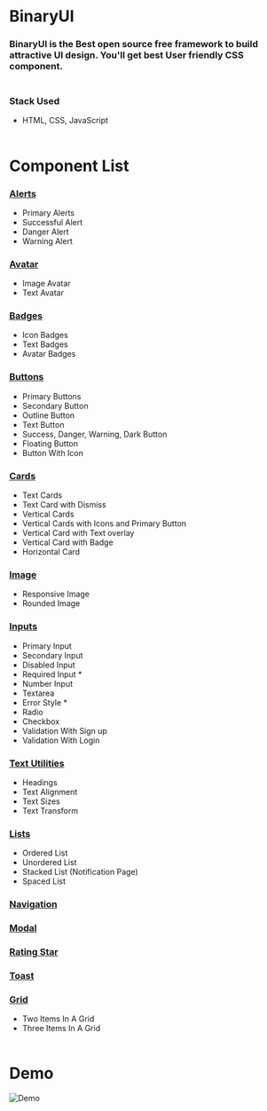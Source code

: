 
# BinaryUI 
### BinaryUI is the Best open source free framework to build attractive UI design. You'll get best User friendly CSS component.<br><br>

### Stack Used
- HTML, CSS, JavaScript <br><br>

# Component List 

### [Alerts](https://binary-ui.netlify.app/docs.html#alert)
-  Primary Alerts
-  Successful Alert
-  Danger Alert
-  Warning Alert

### [Avatar](https://binary-ui.netlify.app/docs.html#avatar)
- Image Avatar
- Text Avatar

### [Badges](https://binary-ui.netlify.app/docs.html#badge)
- Icon Badges
- Text Badges
- Avatar Badges

### [Buttons](https://binary-ui.netlify.app/docs.html#button)
- Primary Buttons
- Secondary Button
- Outline Button
- Text Button
- Success, Danger, Warning, Dark Button
- Floating Button
- Button With Icon

### [Cards](https://binary-ui.netlify.app/docs.html#card)
- Text Cards
- Text Card with Dismiss
- Vertical Cards 
- Vertical Cards with Icons and Primary Button 
- Vertical Card with Text overlay 
- Vertical Card with Badge
- Horizontal Card

### [Image](https://binary-ui.netlify.app/docs.html#image)
- Responsive Image
- Rounded Image

### [Inputs](https://binary-ui.netlify.app/docs.html#input)
- Primary Input
- Secondary Input
- Disabled Input
- Required Input *
- Number Input
- Textarea
- Error Style *
- Radio
- Checkbox
- Validation With Sign up
- Validation With Login

### [Text Utilities](https://binary-ui.netlify.app/docs.html#Text-utilities)
- Headings
- Text Alignment
- Text Sizes
- Text Transform

### [Lists](https://binary-ui.netlify.app/docs.html#List)
- Ordered List 
- Unordered List
- Stacked List (Notification Page)
- Spaced List

### [Navigation](https://binary-ui.netlify.app/docs.html#Navigation)
### [Modal](https://binary-ui.netlify.app/docs.html#Modal)
### [Rating Star](https://binary-ui.netlify.app/docs.html#Rating)
### [Toast](https://binary-ui.netlify.app/docs.html#Toast)

### [Grid](https://binary-ui.netlify.app/docs.html#Grid)
- Two Items In A Grid
- Three Items In A Grid<br><br>
# Demo

![Demo](/assets/demo.gif)